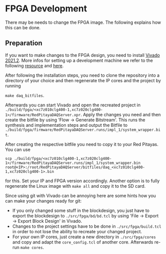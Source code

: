 # FPGA Development

There may be needs to change the FPGA image. The following explains how this can be done.

## Preparation

If you want to make changes to the FPGA design, you need to install [Vivado 2021.2](https://www.xilinx.com/support/download/index.html/content/xilinx/en/downloadNav/vivado-design-tools/archive.html). More infos for setting up a development machine we refer to the following [resource](http://pavel-demin.github.io/red-pitaya-notes/development-machine/) and [here](installation.md#linux-image-and-fpga-images).

After following the installation steps, you need to clone the repository into a directory of your choice and then regenerate the IP cores and the project by running

`make daq_bitfiles`.

Afterwards you can start Vivado and open the recreated project in `./build/fpga/<xc7z010clg400-1,xc7z020clg400-1>/firmware/RedPitayaDAQServer.xpr`. Apply the changes you need and then create the bitfile by using 'Flow -> Generate Bitstream'. This runs the synthesis and implementation steps and output the Bitfile to `./build/fpga/firmware/RedPitayaDAQServer.runs/impl_1/system_wrapper.bit`.

After creating the respective bitfile you need to copy it to your Red Pitayas. You can use

`scp ./build/fpga/<xc7z010clg400-1,xc7z020clg400-1>/firmware/RedPitayaDAQServer.runs/impl_1/system_wrapper.bin root@<IP>:/root/RedPitayaDAQServer/bitfiles/daq_<xc7z010clg400-1,xc7z020clg400-1>.bin`

for this. Set your IP and FPGA version accordingly. Another option is to fully regenerate the Linux image with `make all` and copy it to the SD card.

Since using git with Vivado can be annoying here are some hints how you can make your changes ready for git:

* If you only changed some stuff in the blockdesign, you just have to export the blockdesign to `./src/fpga/bd/bd.tcl` by using 'File -> Export -> Export Block Design' in Vivado.
* Changes to the project settings have to be done in `./src/fpga/build.tcl` in order to not lose the ability to recreate your changed project.
* For your own IP cores, just create a new directory in `./src/fpga/cores` and copy and adapt the `core_config.tcl` of another core. Afterwards re-run `make cores`.